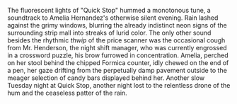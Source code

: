 The fluorescent lights of "Quick Stop" hummed a monotonous tune, a soundtrack to Amelia Hernandez's otherwise silent evening.  Rain lashed against the grimy windows, blurring the already indistinct neon signs of the surrounding strip mall into streaks of lurid color.  The only other sound besides the rhythmic *thwip* of the price scanner was the occasional cough from Mr. Henderson, the night shift manager, who was currently engrossed in a crossword puzzle, his brow furrowed in concentration.  Amelia, perched on her stool behind the chipped Formica counter, idly chewed on the end of a pen, her gaze drifting from the perpetually damp pavement outside to the meager selection of candy bars displayed behind her.  Another slow Tuesday night at Quick Stop, another night lost to the relentless drone of the hum and the ceaseless patter of the rain.
